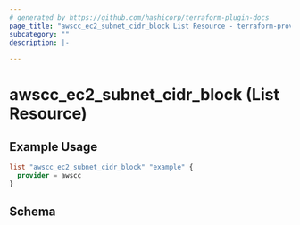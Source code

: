 ```yaml
---
# generated by https://github.com/hashicorp/terraform-plugin-docs
page_title: "awscc_ec2_subnet_cidr_block List Resource - terraform-provider-awscc"
subcategory: ""
description: |-
  
---
```


# awscc_ec2_subnet_cidr_block (List Resource)



## Example Usage

```terraform
list "awscc_ec2_subnet_cidr_block" "example" {
  provider = awscc
}
```

<!-- schema generated by tfplugindocs -->
## Schema

